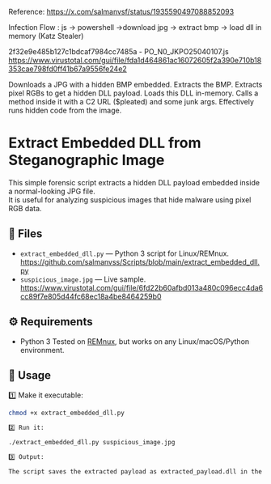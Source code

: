 
Reference:
https://x.com/salmanvsf/status/1935590497088852093

Infection Flow :
js -> powershell ->download jpg -> extract bmp -> load dll in memory (Katz Stealer)

2f32e9e485b127c1bdcaf7984cc7485a - PO_N0_JKPO25040107.js
https://www.virustotal.com/gui/file/fda1d464861ac16072605f2a390e710b18353cae798fd0ff41b67a9556fe24e2

Downloads a JPG with a hidden BMP embedded.
Extracts the BMP.
Extracts pixel RGBs to get a hidden DLL payload.
Loads this DLL in-memory.
Calls a method inside it with a C2 URL ($pleated) and some junk args.
Effectively runs hidden code from the image.

# Extract Embedded DLL from Steganographic Image

This simple forensic script extracts a hidden DLL payload embedded inside a normal-looking JPG file.  
It is useful for analyzing suspicious images that hide malware using pixel RGB data.

## 📂 Files

- `extract_embedded_dll.py` — Python 3 script for Linux/REMnux. https://github.com/salmanvss/Scripts/blob/main/extract_embedded_dll.py
- `suspicious_image.jpg` — Live sample. https://www.virustotal.com/gui/file/6fd22b60afbd013a480c096ecc4da6cc89f7e805d44fc68ec18a4be8464259b0

## ⚙️ Requirements

- Python 3
Tested on [REMnux](https://remnux.org/), but works on any Linux/macOS/Python environment.

## 🚀 Usage

1️⃣ Make it executable:

```bash
chmod +x extract_embedded_dll.py

2️⃣ Run it:

./extract_embedded_dll.py suspicious_image.jpg

3️⃣ Output:

The script saves the extracted payload as extracted_payload.dll in the same folder.
